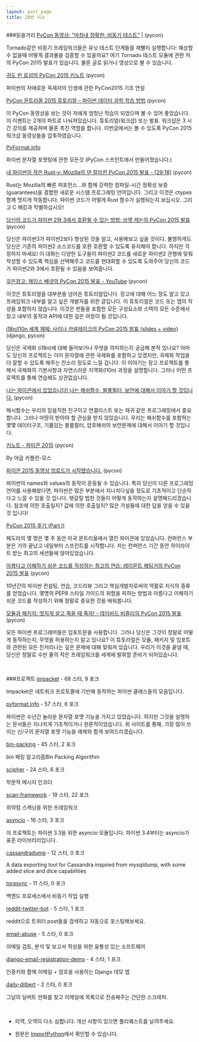```yaml
---
layout: post_page
title: 28번 이슈
---
```


###읽을거리
<a href="http://feedproxy.google.com/~r/emptysquare/~3/DHsGy7A3DUs/" target="_blank">PyCon 동영상: "마침내 정확한: 비동기 테스트"</a> | (pycon)

Tornado같은 비동기 프레임워크들은 유닛 테스트 단계들을 재빨리 실행합니다: 예상할 수 없을때 어떻게 결과물을 검증할 수 있을까요? 여기 Tornado 테스트 모듈에 관한 저의 PyCon 2015 발표가 있습니다. 물론 글로 읽거나 영상으로 볼 수 있습니다.


<a href="https://youtu.be/G-uKNd5TSBw" target="_blank">귀도 반 로섬의 PyCon 2015 키노트</a> (pycon)

파이썬의 자애로운 독재자의 인생에 관한 PyCon2015 기조 연설


<a href="http://www.analyticsvidhya.com/blog/2015/04/pycon-montreal-2015-data-science-workshops/" target="_blank">PyCon 몬트리올 2015 튜토리얼 – 파이썬 데이터 과학 학습 방법</a> (pycon)

이 PyCon 동영상을 보는 것이 저에게 엄청난 학습이 되었으며 볼 수 있어 좋았습니다. 이 이벤트는 2개의 파트로 나눠져있습니다. 튜토리얼(워크샵) 또는 발표. 워크샵은 3 시간 강의를 제공하며 물론 촉진 역할을 합니다. 이번글에서는 볼 수 있도록 PyCon 2015 워크샵 동영상들을 압축하였습니다.


<a href="http://pyformat.info/" target="_blank">PyFormat.info</a>

파이썬 문자열 포맷팅에 관한 모든것 (PyCon 스프린트에서 만들어졌습니다.)


<a href="https://www.youtube.com/watch?v=3CwJ0MH-4MA" target="_blank">내 파이썬의 작은 Rust-y: Mozilla의 댄 칼라읜 PyCon 2015 발표 - [29:18]</a> (pycon)

Rust는 Mozilla의 빠른 퍼포먼스...와 함께 강력한 컴파일-시간 정확성 보증(guarantees)을 결합한 새로운 시스템 프로그래밍 언어입니다. 그리고 이것은 ctypes 함께 멋지게 작동합니다. 파이썬 코드가 어떻게 Rust 함수가 실행되는지 보십시오. 그리고 C 해킹과 작별하십시오!


<a href="http://www.reddit.com/r/Python/comments/32p4ef/brett_cannon_how_to_make_your_code_python_23/" target="_blank">당신의 코드가 파이썬 2와 3에서 호환될 수 있는 방법: 브렛 캐논의 PyCon 2015 발표</a> (pycon)

당신은 파이썬3가 파이썬2보다 향상된 것을 알고, 사용해보고 싶을 것이다. 불행하게도 당신은 기존의 파이썬2 소스코드를 호환 호환할 수 있도록 유지해야 합니다. 하지만 걱정하지 마세요! 이 대화는 다양한 도구들이 파이썬2 코드를 새로운 파이썬2 관행에 맞춰 작성할 수 있도록 핵심을 선택해주고 코드를 현대화할 수 있도록 도와주어 당신의 코드가 파이썬2와 3에서 호환될 수 있음을 보여줍니다.

<a href="https://www.youtube.com/watch?v=tkwZ1jG3XgA" target="_blank">깊은장고: 제임스 베넷의 PyCon 2015 발표 - YouTube</a> (pycon) 

이것은 튜토리얼을 대부분을 넘어온 튜토리얼입니다. 장고에 대해 어느 정도 알고 있고 프레임워크 내부를 알고 싶은 개발자를 위한 글입니다. 이 튜토리얼은 코드 또는 앱의 작성을 포함하지 않습니다. 이것은 번들을 포함한 모든 구성요소와 스택의 모든 수준에서 장고 내부의 동작과 API에 대한 깊은 여정이 될 것입니다.  

<a href="http://www.reddit.com/r/pyladies/comments/329uxs/world_domination_i18nl10n_a_pycon_15_talk_by/" target="_blank">i18n/l10n 세계 제페: 사리나 카넬레이크의 PyCon 2015 발표 (slides + video)</a> (django, pycon)

당신은 국제화 (i18n)에 대해 들어보거나 무엇을 의미하는지 궁금해 본적 있나요? 아마도 당신의 프로젝트는 이미 문자열에 관한 국제화를 포함하고 있겠지만, 국제화 작업을 더 잘할 수 있도록 해주는 잔소리 정도로 느낄 겁니다. 이 이야기는 장고 프로젝트를 통해서 국제화의 기본사항과 자연스러운 지역화(l10n) 과정을 설명합니다. 그러나 어떤 프로젝트를 통해 연습해도 상관없습니다. 

<a href="https://www.youtube.com/watch?v=IGwNQfjLTp0" target="_blank">나는 파이콘에서 있었습니다! 나는 해쉬함수, 블룸필터, 보안에 대해서 이야기 할 것입니다.</a> (pycon)

해시함수는 우리의 믿음직한 친구이고 연결리스트 또는 재귀 같은 프로그래밍에서 중요합니다. 그러나 마땅히 받아야 할 관심을 받지 않았습니다. 우리는 해쉬함수를 포함하는 몇몇 데이터구조, 기품있는 블룸필터, 암호해쉬의 보안문제에 대해서 이야기 할 것입니다.

<a href="https://www.youtube.com/attribution_link?a=_UzeuPDLeos&amp;u=%2Fwatch%3Fv%3DhIJdFxYlEKE%26feature%3Dshare" target="_blank">키노트 - 파이콘 2015</a> (pycon)

By 야곱 카플란-모스 


<a href="https://www.youtube.com/channel/UCgxzjK6GuOHVKR_08TT4hJQ" target="_blank">파이콘 2015 동영상 업로드가 시작됐습니다.</a> (pycon)

파이썬의 names와 values의 동작이 혼동될 수 있습니다. 특히 당신이 다른 프로그래밍 언어를 사용해왔다면, 파이썬은 많은 부분에서 지나치다싶을 정도로 기초적이고 단순하다고 느낄 수 있을 것 입니다. 헷갈릴 법한 것들이 어떻게 동작하는지 설명해드리겠습니다. 참조에 의한 호출일지? 값에 의한 호출일지? 많은 가설들에 대한 답을 얻을 수 있을 것 입니다!


<a href="http://threebean.org/blog/pycon-2015-part-i" target="_blank">PyCon 2015 후기 (Part I)</a>

페도라의 몇 명은 몇 주 동안 미국 몬트리올에서 열린 파이콘에 있었습니다. 컨퍼런스 부분은 거의 끝났고 내일부터 스프린트를 시작합니다. 저는 컨퍼런스 기간 동안 하이라이트 받는 최고의 세션들에 앉아있었습니다.

<a href="https://www.youtube.com/watch?v=wf-BqAjZb8M" target="_blank">아름다고 이해하기 쉬운 코드를 작성하는 최고의 연습: 레이몬트 해팅거의 PyCon 2015 발표</a> (pycon)

10년간의 파이썬 컨설팅, 연습, 코드리뷰 그리고 핵심개발자로써의 역활로 지식의 증류를 얻었습니다. 몇명의 PEP8 스타일 가이드의 위험을 피하는 방법과 아름다고 이해하기 쉬운 코드를 작성하기 위해 정말로 중요한 것을 배워봅니다.

<a href="http://www.reddit.com/r/Python/comments/32qhve/modules_and_packages_live_and_let_die_by_david/" href="_blank">모듈과 패키지: 멋지게 살고 죽을 때 죽자! - 데이비드 비즐리의 PyCon 2015 발표</a> (pycon)

모든 파이썬 프로그래머들은 임포트문을 사용합니다. 그러나 당신은 그것이 정말로 어떻게 동작하는지, 무엇을 허용하는지 알고 있나요? 이 튜토리얼은 모듈, 패키지 및 임포트와 관련된 모든 진저리나는 깊은 문제에 대해 맞춰져 있습니다.
우리가 이것을 끝낼 때, 당신은 정말로 수만 줄의 작은 프레임워크를 세계에 발휘할 준비가 되어있습니다.

<br />

###프로젝트
<a href="https://github.com/CoreSecurity/impacket" target="_blank">impacket</a> - 68 스타, 9 포크

Impacket은 네트워크 프로토콜에 기반해 동작하는 파이썬 클래스들의 모음입니다.


<a href="https://github.com/ulope/pyformat.info" target="_blank">pyformat.info</a> - 57 스타, 6 포크

파이썬은 수년간 놀라운 문자열 포맷 기능을 가지고 있었습니다. 하지만 그것을 설명하는 문서들은 지나치게 기초적이거나 원론적이었습니다. 위 사이트를 통해, 가장 많이 쓰이는 신/구의 문자열 포맷 기능을 예제와 함게 보여드리겠습니다.


<a href="https://github.com/towry/bin-packing" target="_blank">bin-packing</a> - 45 스타, 2 포크

bin 패킹 알고리즘Bin Packing Algorithm


<a href="https://github.com/strib/scipher" target="_blank">scipher</a> - 24 스타, 6 포크

학문적 메시지 인코더


<a href="https://github.com/OneSourceCat/scan-framework" target="_blank">scan-framework</a> - 19 스타, 22 포크

취약점 스캐닝을 위한 프레임워크


<a href="https://github.com/python/asyncio" target="_blank">asyncio</a> - 16 스타, 3 포크

이 프로젝트는 파이썬 3.3을 위한 asyncio 모듈입니다. 파이썬 3.4부터는 asyncio가 표준 라이브러리입니다.


<a href="https://github.com/gianlucaborello/cassandradump" target="_blank">cassandradump</a> - 12 스타, 0 포크

A data exporting tool for Cassandra inspired from mysqldump, with some added slice and dice capabilities


<a href="https://github.com/ipconfiger/torasync" target="_blank">torasync</a> - 11 스타, 0 포크

백엔드 프로세스에서 비동기 작업 실행


<a href="https://github.com/rhiever/reddit-twitter-bot" target="_blank">reddit-twitter-bot</a> - 5 스타, 1 포크

reddit으로 트위터 post들을 검색하고 자동으로 포스팅해보세요.


<a href="https://github.com/CIRCL/email-abuse" target="_blank">email-abuse</a> - 5 스타, 0 포크

이메일 검토, 분석 및 보고서 작성을 위한 융통성 있는 소프트웨어


<a href="https://github.com/ottatiyarou/django-email-registration-demo" target="_blank">django-email-registration-demo</a> - 4 스타, 1 포크

인증키와 함께 이메일 + 암호을 사용하는 Django 데모 앱


<a href="https://github.com/paambaati/daily-dilbert" target="_blank">daily-dilbert</a> - 2 스타, 0 포크

그날의 딜버트 만화를 찾고 이메일에 목록으로 전송해주는 간단한 스크래퍼.

<br />

* 의역, 오역이 다소 심합니다. 개선 사항이 있으면 풀리퀘스트를 날려주세요.

* 원문은 <a href="http://importpython.com/newsletter/no/28/" target="_blank">ImportPython</a>에서 확인할 수 있습니다.
